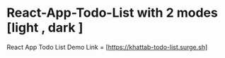 # React-App-Todo-List with 2 modes [light , dark ]
React App Todo List
Demo Link = [https://khattab-todo-list.surge.sh]
